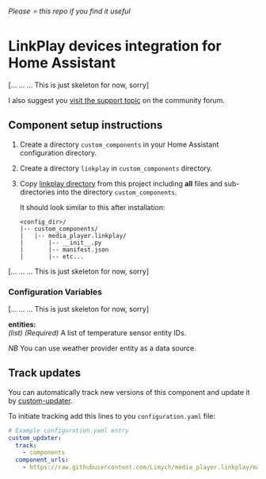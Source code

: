 *Please :star: this repo if you find it useful*

# LinkPlay devices integration for Home Assistant

[… … … This is just skeleton for now, sorry]

I also suggest you [visit the support topic](https://community.home-assistant.io/t/linkplay-integration/33878) on the community forum.

## Component setup instructions

1. Create a directory `custom_components` in your Home Assistant configuration directory.

1. Create a directory `linkplay` in `custom_components` directory.

1. Copy [linkplay directory](https://github.com/Limych/media_player.linkplay/tree/master/custom_components/media_player.linkplay) from this project including **all** files and sub-directories into the directory `custom_components`.

    It should look similar to this after installation:
    ```
    <config_dir>/
    |-- custom_components/
    |   |-- media_player.linkplay/
    |       |-- __init__.py
    |       |-- manifest.json
    |       |-- etc...
    ```

[… … … This is just skeleton for now, sorry]

### Configuration Variables

[… … … This is just skeleton for now, sorry]
  
**entities:**\
  *(list)* *(Required)* A list of temperature sensor entity IDs.
  
  *NB* You can use weather provider entity as a data source.  

## Track updates

You can automatically track new versions of this component and update it by [custom-updater](https://github.com/custom-components/custom_updater).

To initiate tracking add this lines to you `configuration.yaml` file:

```yaml
# Example configuration.yaml entry
custom_updater:
  track:
    - components
  component_urls:
    - https://raw.githubusercontent.com/Limych/media_player.linkplay/master/custom_components.json
```
